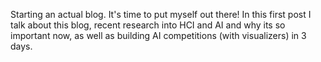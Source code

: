 Starting an actual blog. It's time to put myself out there! In this first post I talk about this blog, recent research into HCI and AI and why its so important now, as well as building AI competitions (with visualizers) in 3 days.